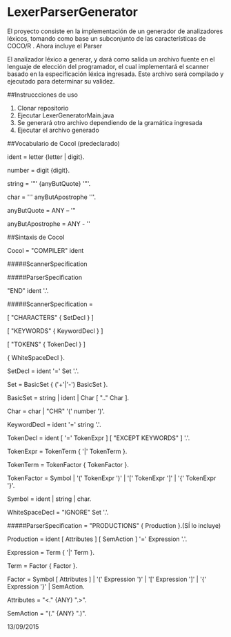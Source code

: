 # LexerParserGenerator
El proyecto consiste en la implementación de un generador de analizadores léxicos, tomando como base un subconjunto de las características de COCO/R . Ahora incluye el Parser

El analizador léxico a generar, y dará como salida un archivo fuente en
el lenguaje de elección del programador, el cual implementará el scanner basado en la
especificación léxica ingresada. Este archivo será compilado y ejecutado para determinar
su validez.

##Instruccciones de uso

1. Clonar repositorio
2. Ejecutar LexerGeneratorMain.java
3. Se generará otro archivo dependiendo de la gramática ingresada
4. Ejecutar el archivo generado

##Vocabulario de Cocol (predeclarado)

ident = letter {letter | digit}.

number = digit {digit}.

string = '"' {anyButQuote} '"'.

char = '\'' anyButApostrophe '\''.

anyButQuote = ANY – '"

anyButApostrophe = ANY - '\'

##Sintaxis de Cocol

Cocol = "COMPILER" ident

#####ScannerSpecification

#####ParserSpecification 

"END" ident '.'.

#####ScannerSpecification =

[ "CHARACTERS" { SetDecl } ]

[ "KEYWORDS" { KeywordDecl } ]

[ "TOKENS" { TokenDecl } ]

{ WhiteSpaceDecl }.

SetDecl = ident '=' Set '.'.

Set = BasicSet { ('+'|'-') BasicSet }.

BasicSet = string | ident | Char [ ".." Char ].

Char = char | "CHR" '(' number ')'.

KeywordDecl = ident '=' string '.'.

TokenDecl = ident [ '=' TokenExpr ] [ "EXCEPT KEYWORDS" ] '.'.

TokenExpr = TokenTerm { '|' TokenTerm }.

TokenTerm = TokenFactor { TokenFactor }.

TokenFactor = Symbol
 | '(' TokenExpr ')'
 | '[' TokenExpr ']'
 | '{' TokenExpr '}'.
 
Symbol = ident | string | char.

WhiteSpaceDecl = "IGNORE" Set '.'.

#####ParserSpecification = "PRODUCTIONS" { Production }.(SÍ lo incluye)

Production = ident [ Attributes ] [ SemAction ] '=' Expression '.'.

Expression = Term { '|' Term }.

Term = Factor { Factor }.

Factor = Symbol [ Attributes ]
| '(' Expression ')'
 | '[' Expression ']'
 | '{' Expression '}'
| SemAction.

Attributes = "<." {ANY} ".>".

SemAction = "(." {ANY} ".)".

13/09/2015
